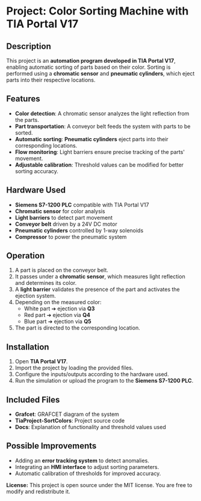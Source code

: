 # Project: Color Sorting Machine with TIA Portal V17

## Description
This project is an **automation program developed in TIA Portal V17**, enabling automatic sorting of parts based on their color. Sorting is performed using a **chromatic sensor** and **pneumatic cylinders**, which eject parts into their respective locations.

## Features
- **Color detection**: A chromatic sensor analyzes the light reflection from the parts.
- **Part transportation**: A conveyor belt feeds the system with parts to be sorted.
- **Automatic sorting**: **Pneumatic cylinders** eject parts into their corresponding locations.
- **Flow monitoring**: Light barriers ensure precise tracking of the parts' movement.
- **Adjustable calibration**: Threshold values can be modified for better sorting accuracy.

## Hardware Used
- **Siemens S7-1200 PLC** compatible with TIA Portal V17
- **Chromatic sensor** for color analysis
- **Light barriers** to detect part movement
- **Conveyor belt** driven by a 24V DC motor
- **Pneumatic cylinders** controlled by 1-way solenoids
- **Compressor** to power the pneumatic system

## Operation
1. A part is placed on the conveyor belt.
2. It passes under a **chromatic sensor**, which measures light reflection and determines its color.
3. A **light barrier** validates the presence of the part and activates the ejection system.
4. Depending on the measured color:
   - White part ➔ ejection via **Q3**
   - Red part ➔ ejection via **Q4**
   - Blue part ➔ ejection via **Q5**
5. The part is directed to the corresponding location.

## Installation
1. Open **TIA Portal V17**.
2. Import the project by loading the provided files.
3. Configure the inputs/outputs according to the hardware used.
4. Run the simulation or upload the program to the **Siemens S7-1200 PLC**.

## Included Files
- **Grafcet**: GRAFCET diagram of the system
- **TiaProject-SortColors**: Project source code
- **Docs**: Explanation of functionality and threshold values used

## Possible Improvements
- Adding an **error tracking system** to detect anomalies.
- Integrating an **HMI interface** to adjust sorting parameters.
- Automatic calibration of thresholds for improved accuracy.

**License:** This project is open source under the MIT license. You are free to modify and redistribute it.

